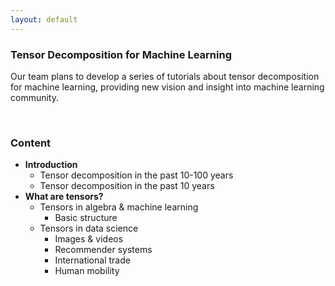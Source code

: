 ```yaml
---
layout: default
---
```


### Tensor Decomposition for Machine Learning

Our team plans to develop a series of tutorials about tensor decomposition for machine learning, providing new vision and insight into machine learning community.

<br>

### Content

- **Introduction**
  - Tensor decomposition in the past 10-100 years
  - Tensor decomposition in the past 10 years
- **What are tensors?**
  - Tensors in algebra & machine learning
    - Basic structure
  - Tensors in data science
    - Images & videos
    - Recommender systems
    - International trade
    - Human mobility




<br>
